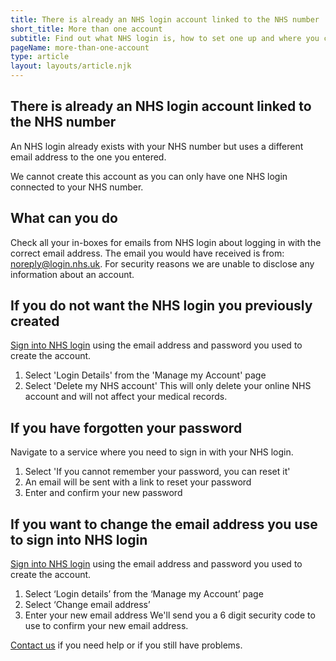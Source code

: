 ```yaml
---
title: There is already an NHS login account linked to the NHS number
short_title: More than one account
subtitle: Find out what NHS login is, how to set one up and where you can use it.
pageName: more-than-one-account
type: article
layout: layouts/article.njk
---
```


## There is already an NHS login account linked to the NHS number

An NHS login already exists with your NHS number but uses a different email address to the one you entered.

We cannot create this account as you can only have one NHS login connected to your NHS number.

## What can you do

Check all your in-boxes for emails from NHS login about logging in with the correct email address. The email you would have received is from: noreply@login.nhs.uk. For security reasons we are unable to disclose any information about an account.

## If you do not want the NHS login you previously created

[Sign into NHS login](https://settings.login.nhs.uk/ 'NHS login settings') using the email address and password you used to create the account.

1. Select 'Login Details' from the 'Manage my Account' page
2. Select 'Delete my NHS account'
   This will only delete your online NHS account and will not affect your medical records.

## If you have forgotten your password

Navigate to a service where you need to sign in with your NHS login.

1. Select 'If you cannot remember your password, you can reset it'
2. An email will be sent with a link to reset your password
3. Enter and confirm your new password

## If you want to change the email address you use to sign into NHS login

[Sign into NHS login](https://settings.login.nhs.uk/ 'NHS login settings') using the email address and password you used to create the account.

1. Select ‘Login details’ from the ‘Manage my Account’ page
2. Select ‘Change email address’
3. Enter your new email address
   We'll send you a 6 digit security code to use to confirm your new email address.

[Contact us](/contact?error=CID1111 'Contact us') if you need help or if you still have problems.
